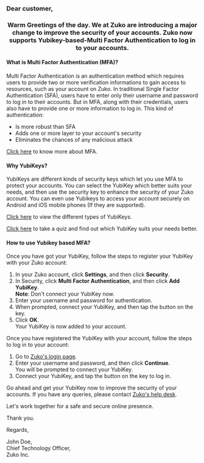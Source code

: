 ### Dear customer,

### <p align="center">Warm Greetings of the day. We at Zuko are introducing a major change to improve the security of your accounts. Zuko now supports Yubikey-based-Multi Factor Authentication to log in to your accounts.</p> 

#### What is Multi Factor Authentication (MFA)?

Multi Factor Authentication is an authentication method which requires users to provide two or more verification informations to gain access to resources, 
such as your account on Zuko. In traditional Single Factor Authentication (SFA), users have to enter only their username and password to log in to their accounts. 
But in MFA, along with their credentials, users also have to provide one or more information to log in. 
This kind of authentication:
- Is more robust than SFA
- Adds one or more layer to your account's security
- Eliminates the chances of any malicious attack  

[Click here](https://www.yubico.com/resources/what-is-multi-factor-authentication/) to know more about MFA.

#### Why YubiKeys?

YubiKeys are different kinds of security keys which let you use MFA to protect your accounts. You can select the YubiKey which better suits your needs, and then  use the security key to enhance the security of your Zuko account. 
You can even use Yubikeys to access your account securely on Android and iOS mobile phones (If they are supported).  

[Click here](https://www.yubico.com/products/) to view the different types of YubiKeys.

[Click here](https://www.yubico.com/in/quiz/) to take a quiz and find out which YubiKey suits your needs better.

#### How to use Yubikey based MFA?

Once you have got your YubiKey, follow the steps to register your YubiKey with your Zuko account:

  1. In your Zuko account, click **Settings**, and then click **Security**.
  2. In Security, click **Multi Factor Authentication**, and then click **Add YubiKey**.  
     **Note**: Don't connect your YubiKey now.
  3. Enter your username and password for authentication.
  4. When prompted, connect your YubiKey, and then tap the button on the key.
  5. Click **OK**.  
  Your YubiKey is now added to your account. 

Once you have registered the YubiKey with your account, follow the steps to log in to your account:

  1. Go to [Zuko's login page]().
  2. Enter your username and password, and then click **Continue**.  
     You will be prompted to connect your YubiKey. 
  3. Connect your YubiKey, and tap the button on the key to log in.  
  
  
    
  
  
Go ahead and get your YubiKey now to improve the security of your accounts. If you have any queries, please contact [Zuko's help desk]().  
 
Let's work together for a safe and secure online presence.  

Thank you.  

Regards,  

John Doe,   
Chief Technology Officer,  
Zuko Inc.  
 
 
  
